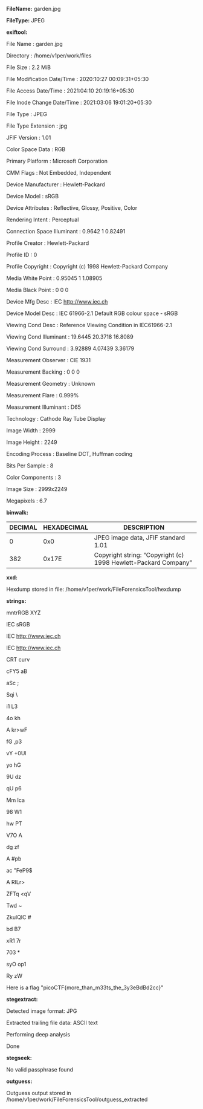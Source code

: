 **FileName:** garden.jpg

**FileType:** JPEG

**exiftool:** 

File Name                       : garden.jpg

Directory                       : /home/v1per/work/files

File Size                       : 2.2 MiB

File Modification Date/Time     : 2020:10:27 00:09:31+05:30

File Access Date/Time           : 2021:04:10 20:19:16+05:30

File Inode Change Date/Time     : 2021:03:06 19:01:20+05:30

File Type                       : JPEG

File Type Extension             : jpg

JFIF Version                    : 1.01

Color Space Data                : RGB

Primary Platform                : Microsoft Corporation

CMM Flags                       : Not Embedded, Independent

Device Manufacturer             : Hewlett-Packard

Device Model                    : sRGB

Device Attributes               : Reflective, Glossy, Positive, Color

Rendering Intent                : Perceptual

Connection Space Illuminant     : 0.9642 1 0.82491

Profile Creator                 : Hewlett-Packard

Profile ID                      : 0

Profile Copyright               : Copyright (c) 1998 Hewlett-Packard Company

Media White Point               : 0.95045 1 1.08905

Media Black Point               : 0 0 0

Device Mfg Desc                 : IEC http://www.iec.ch

Device Model Desc               : IEC 61966-2.1 Default RGB colour space - sRGB

Viewing Cond Desc               : Reference Viewing Condition in IEC61966-2.1

Viewing Cond Illuminant         : 19.6445 20.3718 16.8089

Viewing Cond Surround           : 3.92889 4.07439 3.36179

Measurement Observer            : CIE 1931

Measurement Backing             : 0 0 0

Measurement Geometry            : Unknown

Measurement Flare               : 0.999%

Measurement Illuminant          : D65

Technology                      : Cathode Ray Tube Display

Image Width                     : 2999

Image Height                    : 2249

Encoding Process                : Baseline DCT, Huffman coding

Bits Per Sample                 : 8

Color Components                : 3

Image Size                      : 2999x2249

Megapixels                      : 6.7



**binwalk:** 

| DECIMAL | HEXADECIMAL | DESCRIPTION |
| --- | --- | --- |
| 0 | 0x0 | JPEG image data, JFIF standard 1.01 |
| 382 | 0x17E | Copyright string: "Copyright (c) 1998 Hewlett-Packard Company" |


**xxd:**

Hexdump stored in file: /home/v1per/work/FileForensicsTool/hexdump

**strings:** 

mntrRGB XYZ

IEC sRGB

IEC http://www.iec.ch

IEC http://www.iec.ch

CRT curv

cFY5 aB

aSc ;

Sqi \

i1 L3

4o kh

A kr>wF

fG ,p3

vY +0Ul

yo hG

9U dz

qU p6

Mm Ica

98 W1

hw PT

V7O A

dg zf

A #pb

ac "FeP9$

A RILr>

ZFTq <qV

Twd ~

ZkulQIC #

bd B7

xR1 7r

703 *

syO op1

Ry zW

Here is a flag "picoCTF{more_than_m33ts_the_3y3eBdBd2cc}"


**stegextract:**

Detected image format: JPG

Extracted trailing file data:  ASCII text

Performing deep analysis

Done



**stegseek:**

No valid passphrase found


**outguess:**

Outguess output stored in /home/v1per/work/FileForensicsTool/outguess_extracted

